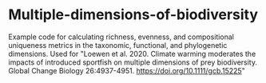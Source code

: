# Multiple-dimensions-of-biodiversity
Example code for calculating richness, evenness, and compositional uniqueness metrics in the taxonomic, functional, and phylogenetic dimensions. Used for "Loewen et al. 2020. Climate warming moderates the impacts of introduced sportfish on multiple dimensions of prey biodiversity. Global Change Biology 26:4937-4951. https://doi.org/10.1111/gcb.15225"
